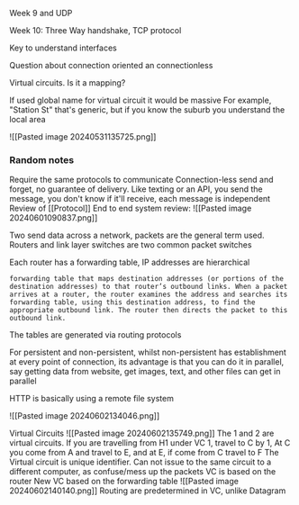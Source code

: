 Week 9 and UDP

Week 10: Three Way handshake, TCP protocol

Key to understand interfaces


Question about connection oriented an connectionless

Virtual circuits. Is it a mapping?

If used global name for virtual circuit it would be massive
For example, "Station St" that's generic, but if you know the suburb you understand the local area


![[Pasted image 20240531135725.png]]


### Random notes
Require the same protocols to communicate
Connection-less send and forget, no guarantee of delivery. Like texting or an API, you send the message, you don't know if it'll receive, each message is independent
Review of [[Protocol]]
End to end system review:
![[Pasted image 20240601090837.png]]

Two send data across a network, packets are the general term used.
Routers and link layer switches are two common packet switches

Each router has a forwarding table, IP addresses are hierarchical
```
forwarding table that maps destination addresses (or portions of the destination addresses) to that router’s outbound links. When a packet arrives at a router, the router examines the address and searches its forwarding table, using this destination address, to find the appropriate outbound link. The router then directs the packet to this outbound link.
```
The tables are generated via routing protocols

For persistent and non-persistent, whilst non-persistent has establishment at every point of connection, its advantage is that you can do it in parallel, say getting data from website, get images, text, and other files can get in parallel

HTTP is basically using a remote file system

![[Pasted image 20240602134046.png]]

Virtual Circuits
![[Pasted image 20240602135749.png]]
The 1 and 2 are virtual circuits. If you are travelling from H1 under VC 1, travel to C by 1, At C you come from A and travel to E, and at E, if come from C travel to F
The Virtual circuit is unique identifier. Can not issue to the same circuit to a different computer, as confuse/mess up the packets
VC is based on the router
New VC based on the forwarding table
![[Pasted image 20240602140140.png]]
Routing are predetermined in VC, unlike Datagram



